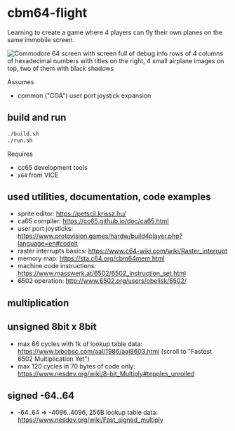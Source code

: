 # cbm64-flight

Learning to create a game where 4 players can fly their own planes on the same immobile screen.

![Commodore 64 screen with screen full of debug info rows of 4 columns of hexadecimal numbers with titles on the right, 4 small airplane images on top, two of them with black shadows](https://kato.iki.fi/pic/c64-game-4-planes-wip_20251026.png)

Assumes
- common ("CGA") user port joystick expansion

## build and run

```sh
./build.sh
./run.sh
```

Requires
- cc65 development tools
- `x64` from VICE


## used utilities, documentation, code examples

- sprite editor: https://petscii.krissz.hu/
- ca65 compiler: https://cc65.github.io/doc/ca65.html
- user port joysticks: https://www.protovision.games/hardw/build4player.php?language=en#codeit
- raster interrupts basics: https://www.c64-wiki.com/wiki/Raster_interrupt
- memory map: https://sta.c64.org/cbm64mem.html
- machine code instructions: https://www.masswerk.at/6502/6502_instruction_set.html
- 6502 operation: http://www.6502.org/users/obelisk/6502/

## multiplication

## unsigned 8bit x 8bit
  - max 66 cycles with 1k of lookup table data: https://www.txbobsc.com/aal/1986/aal8603.html (scroll to "Fastest 6502 Multiplication Yet")
  - max 120 cycles in 70 bytes of code only: https://www.nesdev.org/wiki/8-bit_Multiply#tepples_unrolled

## signed -64..64
  - -64..64 => -4096..4096, 256B lookup table data: https://www.nesdev.org/wiki/Fast_signed_multiply
